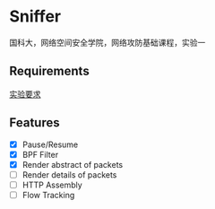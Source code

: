 # Sniffer

国科大，网络空间安全学院，网络攻防基础课程，实验一

## Requirements

[实验要求](./assets/exercise-1.pdf)
## Features
- [x] Pause/Resume
- [x] BPF Filter
- [x] Render abstract of packets
- [ ] Render details of packets
- [ ] HTTP Assembly
- [ ] Flow Tracking